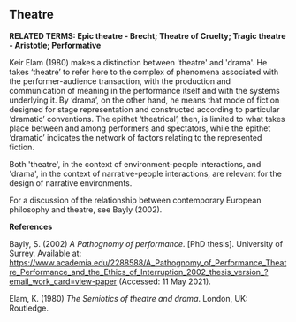 ## Theatre

**RELATED TERMS: Epic theatre - Brecht; Theatre of Cruelty; Tragic theatre - Aristotle; Performative**

Keir Elam (1980) makes a distinction between 'theatre' and 'drama'. He takes ‘theatre’ to refer here to the complex of phenomena associated with the performer-audience transaction, with the production and communication of meaning in the performance itself and with the systems underlying it. By ‘drama’, on the other hand, he means that mode of fiction designed for stage representation and constructed according to particular ‘dramatic’ conventions. The epithet ‘theatrical’, then, is limited to what takes place between and among performers and spectators, while the epithet ‘dramatic’ indicates the network of factors relating to the represented fiction.

Both 'theatre', in the context of environment-people interactions, and 'drama', in the context of narrative-people interactions, are relevant for the design of narrative environments.

For a discussion of the relationship between contemporary European philosophy and theatre, see Bayly (2002).

**References**

Bayly, S. (2002) _A Pathognomy of performance_. [PhD thesis]. University of Surrey. Available at: https://www.academia.edu/2288588/A_Pathognomy_of_Performance_Theatre_Performance_and_the_Ethics_of_Interruption_2002_thesis_version_?email_work_card=view-paper (Accessed: 11 May 2021).

Elam, K. (1980) _The Semiotics of theatre and drama_. London, UK: Routledge.
